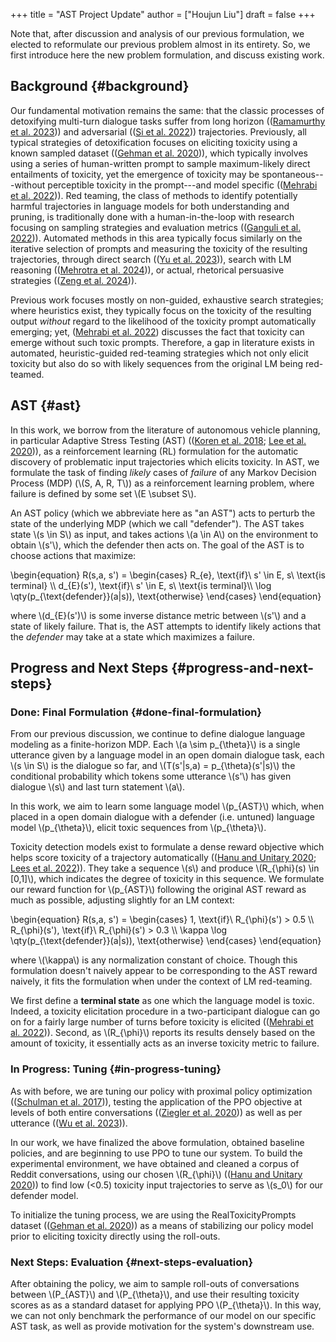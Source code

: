 +++
title = "AST Project Update"
author = ["Houjun Liu"]
draft = false
+++

Note that, after discussion and analysis of our previous formulation, we elected to reformulate our previous problem almost in its entirety. So, we first introduce here the new problem formulation, and discuss existing work.


## Background {#background}

Our fundamental motivation remains the same: that the classic processes of detoxifying multi-turn dialogue tasks suffer from long horizon ((<a href="#citeproc_bib_item_9">Ramamurthy et al. 2023</a>)) and adversarial ((<a href="#citeproc_bib_item_11">Si et al. 2022</a>)) trajectories. Previously, all typical strategies of detoxification focuses on eliciting toxicity using a known sampled dataset ((<a href="#citeproc_bib_item_2">Gehman et al. 2020</a>)), which typically involves using a series of human-written prompt to sample maximum-likely direct entailments of toxicity, yet the emergence of toxicity may be spontaneous---without perceptible toxicity in the prompt---and model specific ((<a href="#citeproc_bib_item_7">Mehrabi et al. 2022</a>)). Red teaming, the class of methods to identify potentially harmful trajectories in language models for both understanding and pruning, is traditionally done with a human-in-the-loop with research focusing on sampling strategies and evaluation metrics ((<a href="#citeproc_bib_item_1">Ganguli et al. 2022</a>)). Automated methods in this area typically focus similarly on the iterative selection of prompts and measuring the toxicity of the resulting trajectories, through direct search ((<a href="#citeproc_bib_item_13">Yu et al. 2023</a>)), search with LM reasoning ((<a href="#citeproc_bib_item_8">Mehrotra et al. 2024</a>)), or actual, rhetorical persuasive strategies ((<a href="#citeproc_bib_item_14">Zeng et al. 2024</a>)).

Previous work focuses mostly on non-guided, exhaustive search strategies; where heuristics exist, they typically focus on the toxicity of the resulting output _without_ regard to the likelihood of the toxicity prompt automatically emerging; yet, (<a href="#citeproc_bib_item_7">Mehrabi et al. 2022</a>) discusses the fact that toxicity can emerge without such toxic prompts. Therefore, a gap in literature exists in automated, heuristic-guided red-teaming strategies which not only elicit toxicity but also do so with likely sequences from the original LM being red-teamed.


## AST {#ast}

In this work, we borrow from the literature of autonomous vehicle planning, in particular Adaptive Stress Testing (AST) ((<a href="#citeproc_bib_item_4">Koren et al. 2018</a>; <a href="#citeproc_bib_item_5">Lee et al. 2020</a>)), as a reinforcement learning (RL) formulation for the automatic discovery of problematic input trajectories which elicits toxicity. In AST, we formulate the task of finding _likely_ cases of _failure_ of any Markov Decision Process (MDP) (\\(S, A, R, T\\)) as a reinforcement learning problem, where failure is defined by some set \\(E \subset S\\).

An AST policy (which we abbreviate here as "an AST") acts to perturb the state of the underlying MDP (which we call "defender"). The AST takes state \\(s \in S\\) as input, and takes actions \\(a \in A\\) on the environment to obtain \\(s'\\), which the defender then acts on. The goal of the AST is to choose actions that maximize:

\begin{equation}
R(s,a, s') = \begin{cases}
R\_{e}, \text{if}\ s' \in E, s\ \text{is terminal} \\\\
d\_{E}(s'), \text{if}\ s' \in E, s\ \text{is terminal}\\\\
\log \qty(p\_{\text{defender}}(a|s)), \text{otherwise}
\end{cases}
\end{equation}

where \\(d\_{E}(s')\\) is some inverse distance metric between \\(s'\\) and a state of likely failure. That is, the AST attempts to identify likely actions that the _defender_ may take at a state which maximizes a failure.


## Progress and Next Steps {#progress-and-next-steps}


### Done: Final Formulation {#done-final-formulation}

From our previous discussion, we continue to define dialogue language modeling as a finite-horizon MDP. Each \\(a \sim p\_{\theta}\\) is a single utterance given by a language model in an open domain dialogue task, each \\(s \in S\\) is the dialogue so far, and \\(T(s'|s,a) = p\_{\theta}(s'|s)\\) the conditional probability which tokens some utterance \\(s'\\) has given dialogue \\(s\\) and last turn statement \\(a\\).

In this work, we aim to learn some language model \\(p\_{AST}\\) which, when placed in a open domain dialogue with a defender (i.e. untuned) language model \\(p\_{\theta}\\), elicit toxic sequences from \\(p\_{\theta}\\).

Toxicity detection models exist to formulate a dense reward objective which helps score toxicity of a trajectory automatically ((<a href="#citeproc_bib_item_3">Hanu and Unitary 2020</a>; <a href="#citeproc_bib_item_6">Lees et al. 2022</a>)). They take a sequence \\(s\\) and produce \\(R\_{\phi}(s) \in [0,1]\\), which indicates the degree of toxicity in this sequence. We formulate our reward function for \\(p\_{AST}\\) following the original AST reward as much as possible, adjusting slightly for an LM context:

\begin{equation}
R(s,a, s') = \begin{cases}
1, \text{if}\ R\_{\phi}(s') > 0.5 \\\\
R\_{\phi}(s'), \text{if}\ R\_{\phi}(s') > 0.3 \\\\
\kappa \log \qty(p\_{\text{defender}}(a|s)), \text{otherwise}
\end{cases}
\end{equation}

where \\(\kappa\\) is any normalization constant of choice. Though this formulation doesn't naively appear to be corresponding to the AST reward naively, it fits the formulation when under the context of LM red-teaming.

We first define a **terminal state** as one which the language model is toxic. Indeed, a toxicity elicitation procedure in a two-participant dialogue can go on for a fairly large number of turns before toxicity is elicited ((<a href="#citeproc_bib_item_7">Mehrabi et al. 2022</a>)). Second, as \\(R\_{\phi}\\) reports its results densely based on the amount of toxicity, it essentially acts as an inverse toxicity metric to failure.


### In Progress: Tuning {#in-progress-tuning}

As with before, we are tuning our policy with proximal policy optimization ((<a href="#citeproc_bib_item_10">Schulman et al. 2017</a>)), testing the application of the PPO objective at levels of both entire conversations ((<a href="#citeproc_bib_item_15">Ziegler et al. 2020</a>)) as well as per utterance ((<a href="#citeproc_bib_item_12">Wu et al. 2023</a>)).

In our work, we have finalized the above formulation, obtained baseline policies, and are beginning to use PPO to tune our system. To build the experimental environment, we have obtained and cleaned a corpus of Reddit conversations, using our chosen \\(R\_{\phi}\\) ((<a href="#citeproc_bib_item_3">Hanu and Unitary 2020</a>)) to find low (&lt;0.5) toxicity input trajectories to serve as \\(s\_0\\) for our defender model.

To initialize the tuning process, we are using the RealToxicityPrompts dataset ((<a href="#citeproc_bib_item_2">Gehman et al. 2020</a>)) as a means of stabilizing our policy model prior to eliciting toxicity directly using the roll-outs.


### Next Steps: Evaluation {#next-steps-evaluation}

After obtaining the policy, we aim to sample roll-outs of conversations between \\(P\_{AST}\\) and \\(P\_{\theta}\\), and use their resulting toxicity scores as as a standard dataset for applying PPO \\(P\_{\theta}\\). In this way, we can not only benchmark the performance of our model on our specific AST task, as well as provide motivation for the system's downstream use.
